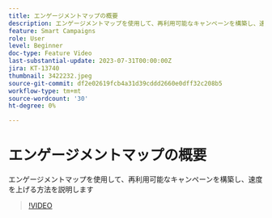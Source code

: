 ```yaml
---
title: エンゲージメントマップの概要
description: エンゲージメントマップを使用して、再利用可能なキャンペーンを構築し、速度を上げる方法を説明します
feature: Smart Campaigns
role: User
level: Beginner
doc-type: Feature Video
last-substantial-update: 2023-07-31T00:00:00Z
jira: KT-13740
thumbnail: 3422232.jpeg
source-git-commit: df2e02619fcb4a31d39cddd2660e0dff32c208b5
workflow-type: tm+mt
source-wordcount: '30'
ht-degree: 0%

---
```



# エンゲージメントマップの概要

エンゲージメントマップを使用して、再利用可能なキャンペーンを構築し、速度を上げる方法を説明します

>[!VIDEO](https://video.tv.adobe.com/v/3422232/?learn=on)
